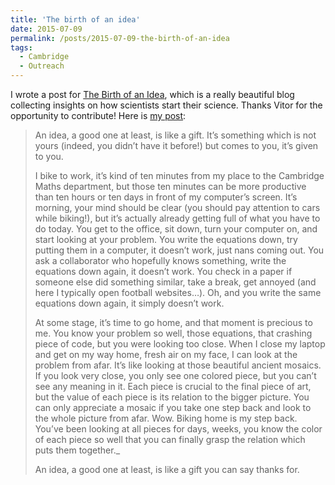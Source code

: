 ```yaml
---
title: 'The birth of an idea'
date: 2015-07-09
permalink: /posts/2015-07-09-the-birth-of-an-idea
tags:
  - Cambridge
  - Outreach
---
```


I wrote a post for [The Birth of an Idea](<https://birthofidea.tecnico.ulisboa.pt/>), which is a really beautiful blog collecting insights on how scientists start their science. Thanks Vitor for the opportunity to contribute! Here is [my post](<http://birthofidea.ist.utl.pt/#gerosa>): 

> An idea, a good one at least, is like a gift. It’s something which is not yours (indeed, you didn’t have it before!) but comes to you, it’s given to you.
>
> I bike to work, it’s kind of ten minutes from my place to the Cambridge Maths department, but those ten minutes can be more productive than ten hours or ten days in front of my computer’s screen. It’s morning, your mind should be clear (you should pay attention to cars while biking!), but it’s actually already getting full of what you have to do today. You get to the office, sit down, turn your computer on, and start looking at your problem. You write the equations down, try putting them in a computer, it doesn’t work, just nans coming out. You ask a collaborator who hopefully knows something, write the equations down again, it doesn’t work. You check in a paper if someone else did something similar, take a break, get annoyed (and here I typically open football websites…). Oh, and you write the same equations down again, it simply doesn’t work.
>
> At some stage, it’s time to go home, and that moment is precious to me. You know your problem so well, those equations, that crashing piece of code, but you were looking too close. When I close my laptop and get on my way home, fresh air on my face, I can look at the problem from afar. It’s like looking at those beautiful ancient mosaics. If you look very close, you only see one colored piece, but you can’t see any meaning in it. Each piece is crucial to the final piece of art, but the value of each piece is its relation to the bigger picture. You can only appreciate a mosaic if you take one step back and look to the whole picture from afar. Wow. Biking home is my step back. You’ve been looking at all pieces for days, weeks, you know the color of each piece so well that you can finally grasp the relation which puts them together._
>
> An idea, a good one at least, is like a gift you can say thanks for.

